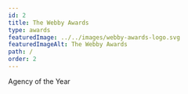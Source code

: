 ```yaml
---
id: 2
title: The Webby Awards
type: awards
featuredImage: ../../images/webby-awards-logo.svg
featuredImageAlt: The Webby Awards
path: /
order: 2
---
```

Agency of the Year